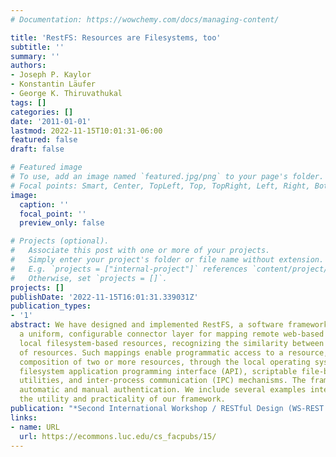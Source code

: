 ```yaml
---
# Documentation: https://wowchemy.com/docs/managing-content/

title: 'RestFS: Resources are Filesystems, too'
subtitle: ''
summary: ''
authors:
- Joseph P. Kaylor
- Konstantin Läufer
- George K. Thiruvathukal
tags: []
categories: []
date: '2011-01-01'
lastmod: 2022-11-15T10:01:31-06:00
featured: false
draft: false

# Featured image
# To use, add an image named `featured.jpg/png` to your page's folder.
# Focal points: Smart, Center, TopLeft, Top, TopRight, Left, Right, BottomLeft, Bottom, BottomRight.
image:
  caption: ''
  focal_point: ''
  preview_only: false

# Projects (optional).
#   Associate this post with one or more of your projects.
#   Simply enter your project's folder or file name without extension.
#   E.g. `projects = ["internal-project"]` references `content/project/deep-learning/index.md`.
#   Otherwise, set `projects = []`.
projects: []
publishDate: '2022-11-15T16:01:31.339031Z'
publication_types:
- '1'
abstract: We have designed and implemented RestFS, a software framework that provides
  a uniform, configurable connector layer for mapping remote web-based resources to
  local filesystem-based resources, recognizing the similarity between these two types
  of resources. Such mappings enable programmatic access to a resource, as well as
  composition of two or more resources, through the local operating system's standard
  filesystem application programming interface (API), scriptable file-based command-line
  utilities, and inter-process communication (IPC) mechanisms. The framework supports
  automatic and manual authentication. We include several examples intended to show
  the utility and practicality of our framework.
publication: "*Second International Workshop / RESTful Design (WS-REST '11)*"
links:
- name: URL
  url: https://ecommons.luc.edu/cs_facpubs/15/
---
```

